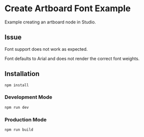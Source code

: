 # Create Artboard Font Example

Example creating an artboard node in Studio.

## Issue

Font support does not work as expected.

Font defaults to Arial and does not render the correct font weights.

## Installation

```
npm install
```

### Development Mode

```
npm run dev
```

### Production Mode

```
npm run build
```
